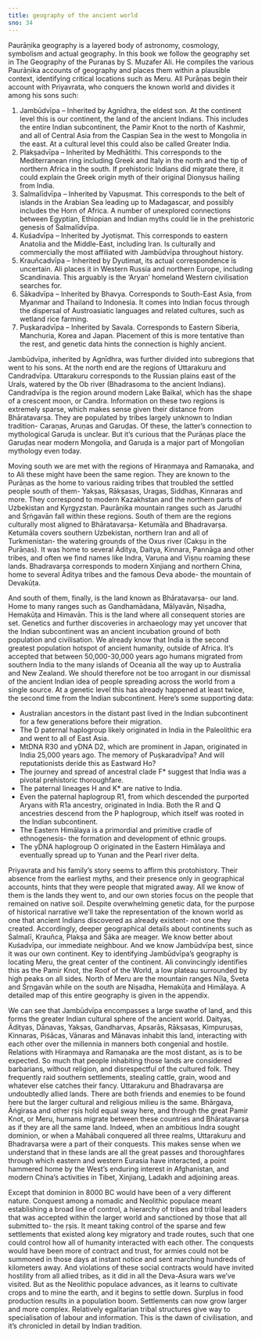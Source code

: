 ```yaml
---
title: geography of the ancient world
sno: 34
---
```


Paurāṇika geography is a layered body of astronomy, cosmology, symbolism and actual geography. In this book we follow the geography set in The Geography of the Puranas by S. Muzafer Ali. He compiles the various Paurāṇika accounts of geography and places them within a plausible context, identifying critical locations such as Meru. All Purāṇas begin their account with Priyavrata, who conquers the known world and divides it among his sons such:

1. Jambūdvīpa – Inherited by Agnīdhra, the eldest son. At the continent level this is our continent, the land of the ancient Indians. This includes the entire Indian subcontinent, the Pamir Knot to the north of Kashmir, and all of Central Asia from the Caspian Sea in the west to Mongolia in the east. At a cultural level this could also be called Greater India.
2. Plakṣadvīpa – Inherited by Medhātithi. This corresponds to the Mediterranean ring including Greek and Italy in the north and the tip of northern Africa in the south. If prehistoric Indians did migrate there, it could explain the Greek origin myth of their original Dionysus hailing from India.
3. Śalmalīdvīpa – Inherited by Vapuṣmat. This corresponds to the belt of islands in the Arabian Sea leading up to Madagascar, and possibly includes the Horn of Africa. A number of unexplored connections between Egyptian, Ethiopian and Indian myths could lie in the prehistoric genesis of Śalmalīdvīpa.
4. Kuśadvīpa – Inherited by Jyotiṣmat. This corresponds to eastern Anatolia and the Middle-East, including Iran. Is culturally and commercially the most affiliated with Jambūdvīpa throughout history.
5. Krauñcadvīpa – Inherited by Dyutimat, its actual correspondence is uncertain. Ali places it in Western Russia and northern Europe, including Scandinavia. This arguably is the ‘Aryan’ homeland Western civilisation searches for.
6. Śākadvīpa – Inherited by Bhavya. Corresponds to South-East Asia, from Myanmar and Thailand to Indonesia. It comes into Indian focus through the dispersal of Austroasiatic languages and related cultures, such as wetland rice farming.
7. Puṣkaradvīpa – Inherited by Savala. Corresponds to Eastern Siberia, Manchuria, Korea and Japan. Placement of this is more tentative than the rest, and genetic data hints the connection is highly ancient.

Jambūdvīpa, inherited by Agnīdhra, was further divided into subregions that went to his sons. At the north end are the regions of Uttarakuru and Candradvīpa. Uttarakuru corresponds to the Russian plains east of the Urals, watered by the Ob river (Bhadrasoma to the ancient Indians). Candradvīpa is the region around modern Lake Baikal, which has the shape of a crescent moon, or Candra. Information on these two regions is extremely sparse, which makes sense given their distance from Bhāratavarṣa. They are populated by tribes largely unknown to Indian tradition- Caraṇas, Aruṇas and Garuḍas. Of these, the latter’s connection to mythological Garuḍa is unclear. But it’s curious that the Purāṇas place the Garuḍas near modern Mongolia, and Garuḍa is a major part of Mongolian mythology even today.

Moving south we are met with the regions of Hiraṇmaya and Ramaṇaka, and to Ali these might have been the same region. They are known to the Purāṇas as the home to various raiding tribes that troubled the settled people south of them- Yakṣas, Rākṣasas, Uragas, Siddhas, Kinnaras and more. They correspond to modern Kazakhstan and the northern parts of Uzbekistan and Kyrgyzstan. Paurāṇika mountain ranges such as Jarudhi and Śṛṅgavān fall within these regions. South of them are the regions culturally most aligned to Bhāratavarṣa- Ketumāla and Bhadravarṣa. Ketumāla covers southern Uzbekistan, northern Iran and all of Turkmenistan- the watering grounds of the Oxus river (Cakṣu in the Purāṇas). It was home to several Āditya, Daitya, Kinnara, Pannāga and other tribes, and often we find names like Indra, Varuṇa and Viṣṇu roaming these lands. Bhadravarṣa corresponds to modern Xinjiang and northern China, home to several Āditya tribes and the famous Deva abode- the mountain of Devakūṭa.

And south of them, finally, is the land known as Bhāratavarṣa- our land. Home to many ranges such as Gandhamādana, Mālyavān, Niṣadha, Hemakūṭa and Himavān. This is the land where all consequent stories are set. Genetics and further discoveries in archaeology may yet uncover that the Indian subcontinent was an ancient incubation ground of both population and civilisation. We already know that India is the second greatest population hotspot of ancient humanity, outside of Africa. It’s accepted that between 50,000-30,000 years ago humans migrated from southern India to the many islands of Oceania all the way up to Australia and New Zealand. We should therefore not be too arrogant in our dismissal of the ancient Indian idea of people spreading across the world from a single source. At a genetic level this has already happened at least twice, the second time from the Indian subcontinent. Here’s some supporting data:

- Australian ancestors in the distant past lived in the Indian subcontinent for a few generations before their migration.
- The D paternal haplogroup likely originated in India in the Paleolithic era and went to all of East Asia.
- MtDNA R30 and yDNA D2, which are prominent in Japan, originated in India 25,000 years ago. The memory of Puṣkaradvīpa? And will reputationists deride this as Eastward Ho?
- The journey and spread of ancestral clade F* suggest that India was a pivotal prehistoric thoroughfare.
- The paternal lineages H and K* are native to India.
- Even the paternal haplogroup R1, from which descended the purported Aryans with R1a ancestry, originated in India. Both the R and Q ancestries descend from the P haplogroup, which itself was rooted in the Indian subcontinent.
- The Eastern Himālaya is a primordial and primitive cradle of ethnogenesis- the formation and development of ethnic groups.
- The yDNA haplogroup O originated in the Eastern Himālaya and eventually spread up to Yunan and the Pearl river delta.

Priyavrata and his family’s story seems to affirm this protohistory. Their absence from the earliest myths, and their presence only in geographical accounts, hints that they were people that migrated away. All we know of them is the lands they went to, and our own stories focus on the people that remained on native soil. Despite overwhelming genetic data, for the purpose of historical narrative we’ll take the representation of the known world as one that ancient Indians discovered as already existent- not one they created. Accordingly, deeper geographical details about continents such as Śalmalī, Krauñca, Plakṣa and Śāka are meager. We know better about Kuśadvīpa, our immediate neighbour. And we know Jambūdvīpa best, since it was our own continent. Key to identifying Jambūdvīpa’s geography is locating Meru, the great center of the continent. Ali convincingly identifies this as the Pamir Knot, the Roof of the World, a low plateau surrounded by high peaks on all sides. North of Meru are the mountain ranges Nīla, Śveta and Śṛṇgavān while on the south are Niṣadha, Hemakūṭa and Himālaya. A detailed map of this entire geography is given in the appendix.

We can see that Jambūdvīpa encompasses a large swathe of land, and this forms the greater Indian cultural sphere of the ancient world. Daityas, Ādityas, Dānavas, Yakṣas, Gandharvas, Apsarās, Rākṣasas, Kimpuruṣas, Kinnaras, Piśācas, Vānaras and Mānavas inhabit this land, interacting with each other over the millennia in manners both congenial and hostile. Relations with Hiraṇmaya and Ramaṇaka are the most distant, as is to be expected. So much that people inhabiting those lands are considered barbarians, without religion, and disrespectful of the cultured folk. They frequently raid southern settlements, stealing cattle, grain, wood and whatever else catches their fancy. Uttarakuru and Bhadravarṣa are undoubtedly allied lands. There are both friends and enemies to be found here but the larger cultural and religious milieu is the same. Bhārgava, Āṅgirasa and other ṛṣis hold equal sway here, and through the great Pamir Knot, or Meru, humans migrate between these countries and Bhāratavarṣa as if they are all the same land. Indeed, when an ambitious Indra sought dominion, or when a Mahābali conquered all three realms, Uttarakuru and Bhadravarṣa were a part of their conquests. This makes sense when we understand that in these lands are all the great passes and thoroughfares through which eastern and western Eurasia have interacted, a point hammered home by the West’s enduring interest in Afghanistan, and modern China’s activities in Tibet, Xinjiang, Ladakh and adjoining areas.

Except that dominion in 8000 BC would have been of a very different nature. Conquest among a nomadic and Neolithic populace meant establishing a broad line of control, a hierarchy of tribes and tribal leaders that was accepted within the larger world and sanctioned by those that all submitted to- the ṛṣis. It meant taking control of the sparse and few settlements that existed along key migratory and trade routes, such that one could control how all of humanity interacted with each other. The conquests would have been more of contract and trust, for armies could not be summoned in those days at instant notice and sent marching hundreds of kilometers away. And violations of these social contracts would have invited hostility from all allied tribes, as it did in all the Deva-Asura wars we’ve visited. But as the Neolithic populace advances, as it learns to cultivate crops and to mine the earth, and it begins to settle down. Surplus in food production results in a population boom. Settlements can now grow larger and more complex. Relatively egalitarian tribal structures give way to specialisation of labour and information. This is the dawn of civilisation, and it’s chronicled in detail by Indian tradition.
